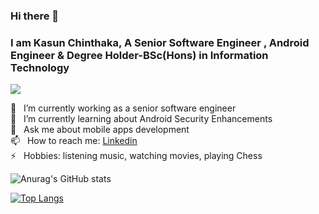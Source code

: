 ### Hi there 👋 
### I am Kasun Chinthaka, A Senior Software Engineer , Android Engineer & Degree Holder-BSc(Hons) in Information Technology
![](https://komarev.com/ghpvc/?username=Kasun-Chinthaka-Piyarathna&color=brightgreen)


 🔭 &nbsp;&nbsp;I’m currently working as a senior software engineer<br>
 🌱 &nbsp;&nbsp;I’m currently learning about Android Security Enhancements<br>
 💬 &nbsp;&nbsp;Ask me about mobile apps development<br>
 📫 &nbsp;&nbsp;How to reach me: [Linkedin](https://www.linkedin.com/in/kchinthakacodex)<br>
 ⚡ &nbsp;&nbsp;Hobbies: listening music, watching movies, playing Chess<br>
 
 ![Anurag's GitHub stats](https://github-readme-stats.vercel.app/api?username=Kasun-Chinthaka-Piyarathna&show_icons=true&theme=merko&hide=prs,contribs)

 
 [![Top Langs](https://github-readme-stats.vercel.app/api/top-langs/?username=Kasun-Chinthaka-Piyarathna&layout=compact&langs_count=10&theme=radical)](https://github.com/anuraghazra/github-readme-stats)


